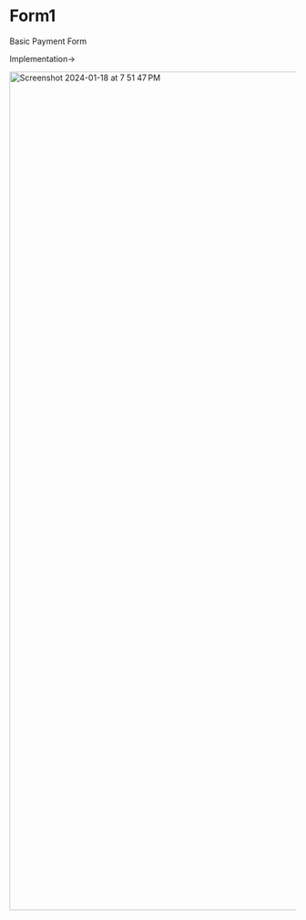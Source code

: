 # Form1
Basic Payment Form

Implementation->

<img width="1470" alt="Screenshot 2024-01-18 at 7 51 47 PM" src="https://github.com/Kaushikwagh/Form1/assets/142978390/028f97a2-109e-40a1-8199-daba85d00bd4">
